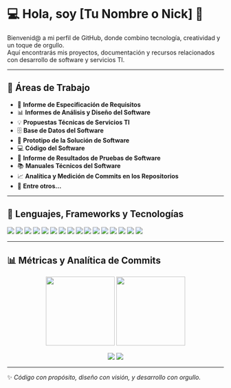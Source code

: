 # 💻 Hola, soy [Tu Nombre o Nick] 🌈

Bienvenid@ a mi perfil de GitHub, donde combino tecnología, creatividad y un toque de orgullo.  
Aquí encontrarás mis proyectos, documentación y recursos relacionados con desarrollo de software y servicios TI.

---

## 📜 Áreas de Trabajo

- 📑 **Informe de Especificación de Requisitos**
- 📊 **Informes de Análisis y Diseño del Software**
- 💡 **Propuestas Técnicas de Servicios TI**
- 🗄️ **Base de Datos del Software**
- 🧩 **Prototipo de la Solución de Software**
- 💻 **Código del Software**
- 🧪 **Informe de Resultados de Pruebas de Software**
- 📚 **Manuales Técnicos del Software**
- 📈 **Analítica y Medición de Commits en los Repositorios**
- 🔧 **Entre otros...**

---

## 🚀 Lenguajes, Frameworks y Tecnologías

<p align="left">
  <!-- Bases de datos -->
  <img src="https://img.shields.io/badge/MySQL-005C84?style=for-the-badge&logo=mysql&logoColor=white"/>
  <img src="https://img.shields.io/badge/MongoDB-4EA94B?style=for-the-badge&logo=mongodb&logoColor=white"/>
  <img src="https://img.shields.io/badge/Firebase-FFCA28?style=for-the-badge&logo=firebase&logoColor=black"/>
  <img src="https://img.shields.io/badge/NoSQL-FF6600?style=for-the-badge&logo=apache-cassandra&logoColor=white"/>
  
  <!-- Lenguajes -->
  <img src="https://img.shields.io/badge/JavaScript-F7DF1E?style=for-the-badge&logo=javascript&logoColor=black"/>
  <img src="https://img.shields.io/badge/PHP-777BB4?style=for-the-badge&logo=php&logoColor=white"/>
  <img src="https://img.shields.io/badge/Python-3776AB?style=for-the-badge&logo=python&logoColor=white"/>
  <img src="https://img.shields.io/badge/Java-007396?style=for-the-badge&logo=java&logoColor=white"/>
  <img src="https://img.shields.io/badge/HTML5-E34F26?style=for-the-badge&logo=html5&logoColor=white"/>
  <img src="https://img.shields.io/badge/CSS3-1572B6?style=for-the-badge&logo=css3&logoColor=white"/>

  <!-- Frameworks -->
  <img src="https://img.shields.io/badge/Laravel_11-FF2D20?style=for-the-badge&logo=laravel&logoColor=white"/>
  <img src="https://img.shields.io/badge/Django-092E20?style=for-the-badge&logo=django&logoColor=white"/>
  <img src="https://img.shields.io/badge/Tailwind_CSS-38B2AC?style=for-the-badge&logo=tailwind-css&logoColor=white"/>
  <img src="https://img.shields.io/badge/Bootstrap-7952B3?style=for-the-badge&logo=bootstrap&logoColor=white"/>

  <!-- Herramientas -->
  <img src="https://img.shields.io/badge/GitHub-181717?style=for-the-badge&logo=github&logoColor=white"/>
  <img src="https://img.shields.io/badge/Analítica-4285F4?style=for-the-badge&logo=google-analytics&logoColor=white"/>
</p>

---

## 📊 Métricas y Analítica de Commits

<p align="center">
  <img src="https://github-readme-stats.vercel.app/api?username=Nemesis-404&show_icons=true&theme=radical" height="160px"/>
  <img src="https://github-readme-stats.vercel.app/api/top-langs/?username=Nemesis-404&layout=compact&theme=radical" height="160px"/>
</p>

<p align="center">
  <img src="https://github-profile-summary-cards.vercel.app/api/cards/profile-details?username=Nemesis-404&theme=radical" />
  <img src="https://github-readme-streak-stats.herokuapp.com/?user=Nemesis-404&theme=radical" />
</p>

---

✨ *Código con propósito, diseño con visión, y desarrollo con orgullo.*
